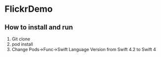 # FlickrDemo

## How to install and run

1. Git clone
2. pod install
3. Change Pods->Func->Swift Language Version from Swift 4.2 to Swift 4
